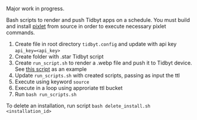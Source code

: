 Major work in progress. 

Bash scripts to render and push Tidbyt apps on a schedule. You must build and install [pixlet](https://tidbyt.dev/docs/build/advanced-installation) from source in order to execute necessary pixlet commands.

1. Create file in root directory `tidbyt.config` and update with api key `api_key=<api_key>`
2. Create folder with .star Tidbyt script
3. Create `run_script.sh` to render a .webp file and push it to Tidbyt device. See [this script](https://github.com/MichaelYagi/bashbyt/blob/main/db_characters/run_script.sh) as an example
4. Update `run_scripts.sh` with created scripts, passing as input the ttl
5. Execute using keyword `source`
6. Execute in a loop using approriate ttl bucket
7. Run `bash run_scripts.sh`

To delete an installation, run script `bash delete_install.sh <installation_id>`
